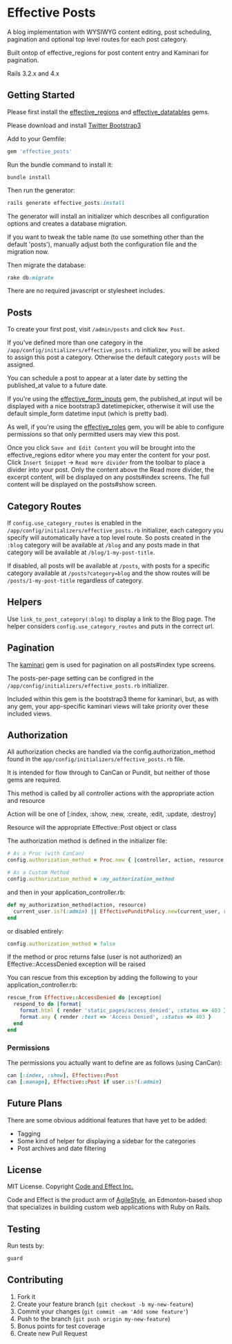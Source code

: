 # Effective Posts

A blog implementation with WYSIWYG content editing, post scheduling, pagination and optional top level routes for each post category.

Built ontop of effective_regions for post content entry and Kaminari for pagination.

Rails 3.2.x and 4.x


## Getting Started

Please first install the [effective_regions](https://github.com/code-and-effect/effective_regions) and [effective_datatables](https://github.com/code-and-effect/effective_datatables) gems.

Please download and install [Twitter Bootstrap3](http://getbootstrap.com)

Add to your Gemfile:

```ruby
gem 'effective_posts'
```

Run the bundle command to install it:

```console
bundle install
```

Then run the generator:

```ruby
rails generate effective_posts:install
```

The generator will install an initializer which describes all configuration options and creates a database migration.

If you want to tweak the table name (to use something other than the default 'posts'), manually adjust both the configuration file and the migration now.

Then migrate the database:

```ruby
rake db:migrate
```

There are no required javascript or stylesheet includes.


## Posts

To create your first post, visit `/admin/posts` and click `New Post`.

If you've defined more than one category in the `/app/config/initializers/effective_posts.rb` initializer, you will be asked to assign this post a category.  Otherwise the default category `posts` will be assigned.

You can schedule a post to appear at a later date by setting the published_at value to a future date.

If you're using the [effective_form_inputs](https://github.com/code-and-effect/effective_form_inputs) gem, the published_at input will be displayed with a nice bootstrap3 datetimepicker, otherwise it will use the default simple_form datetime input (which is pretty bad).

As well, if you're using the [effective_roles](https://github.com/code-and-effect/effective_roles) gem, you will be able to configure permissions so that only permitted users may view this post.

Once you click `Save and Edit Content` you will be brought into the effective_regions editor where you may enter the content for your post.  Click `Insert Snippet` -> `Read more divider` from the toolbar to place a divider into your post.  Only the content above the Read more divider, the excerpt content, will be displayed on any posts#index screens.  The full content will be displayed on the posts#show screen.


## Category Routes

If `config.use_category_routes` is enabled in the `/app/config/initializers/effective_posts.rb` initializer, each category you specify will automatically have a top level route.  So posts created in the `:blog` category will be available at `/blog` and any posts made in that category will be available at `/blog/1-my-post-title`.

If disabled, all posts will be available at `/posts`, with posts for a specific category available at `/posts?category=blog` and the show routes will be `/posts/1-my-post-title` regardless of category.


## Helpers

Use `link_to_post_category(:blog)` to display a link to the Blog page.  The helper considers `config.use_category_routes` and puts in the correct url.


## Pagination

The [kaminari](https://github.com/amatsuda/kaminari) gem is used for pagination on all posts#index type screens.

The posts-per-page setting can be configred in the `/app/config/initializers/effective_posts.rb` initializer.

Included within this gem is the bootstrap3 theme for kaminari, but, as with any gem, your app-specific kaminari views will take priority over these included views.



## Authorization

All authorization checks are handled via the config.authorization_method found in the `app/config/initializers/effective_posts.rb` file.

It is intended for flow through to CanCan or Pundit, but neither of those gems are required.

This method is called by all controller actions with the appropriate action and resource

Action will be one of [:index, :show, :new, :create, :edit, :update, :destroy]

Resource will the appropriate Effective::Post object or class

The authorization method is defined in the initializer file:

```ruby
# As a Proc (with CanCan)
config.authorization_method = Proc.new { |controller, action, resource| authorize!(action, resource) }
```

```ruby
# As a Custom Method
config.authorization_method = :my_authorization_method
```

and then in your application_controller.rb:

```ruby
def my_authorization_method(action, resource)
  current_user.is?(:admin) || EffectivePunditPolicy.new(current_user, resource).send('#{action}?')
end
```

or disabled entirely:

```ruby
config.authorization_method = false
```

If the method or proc returns false (user is not authorized) an Effective::AccessDenied exception will be raised

You can rescue from this exception by adding the following to your application_controller.rb:

```ruby
rescue_from Effective::AccessDenied do |exception|
  respond_to do |format|
    format.html { render 'static_pages/access_denied', :status => 403 }
    format.any { render :text => 'Access Denied', :status => 403 }
  end
end
```

### Permissions

The permissions you actually want to define are as follows (using CanCan):

```ruby
can [:index, :show], Effective::Post
can [:manage], Effective::Post if user.is?(:admin)
```

## Future Plans

There are some obvious additional features that have yet to be added:

- Tagging
- Some kind of helper for displaying a sidebar for the categories
- Post archives and date filtering


## License

MIT License.  Copyright [Code and Effect Inc.](http://www.codeandeffect.com/)

Code and Effect is the product arm of [AgileStyle](http://www.agilestyle.com/), an Edmonton-based shop that specializes in building custom web applications with Ruby on Rails.


## Testing

Run tests by:

```ruby
guard
```

## Contributing

1. Fork it
2. Create your feature branch (`git checkout -b my-new-feature`)
3. Commit your changes (`git commit -am 'Add some feature'`)
4. Push to the branch (`git push origin my-new-feature`)
5. Bonus points for test coverage
6. Create new Pull Request
